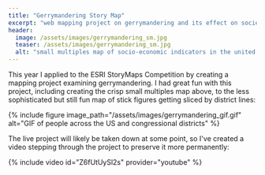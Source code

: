 ```yaml
---
title: "Gerrymandering Story Map"
excerpt: "web mapping project on gerrymandering and its effect on society"
header:
  image: /assets/images/gerrymandering_sm.jpg
  teaser: /assets/images/gerrymandering_sm.jpg
  alt: "small multiples map of socio-economic indicators in the united states"
---
```

This year I applied to the ESRI StoryMaps Competition by creating a mapping project examining gerrymandering. I had great fun with this project, including creating the crisp small multiples map above, to the less sophisticated but still fun map of stick figures getting sliced by district lines:

{% include figure image_path="/assets/images/gerrymandering_gif.gif" alt="GIF of people across the US and congressional districts" %}

<script src="https://s3.amazonaws.com/infobawards/2017/kz02r2nVJG.js" id="iib-awards-badge"></script>

The live project will likely be taken down at some point, so I've created a video stepping through the project to preserve it more permanently:

{% include video id="Z6fUtUySl2s" provider="youtube" %}
